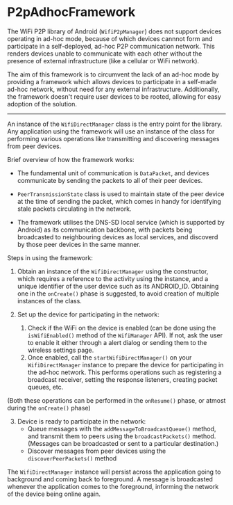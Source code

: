 # P2pAdhocFramework

The WiFi P2P library of Android (`WifiP2pManager`) does not support devices operating in ad-hoc mode, because of which devices cannnot form and participate in a self-deployed, ad-hoc P2P communication network. This renders devices unable to communicate with each other without the presence of external infrastructure (like a cellular or WiFi network).

The aim of this framework is to circumvent the lack of an ad-hoc mode by providing a framework which allows devices to participate in a self-made ad-hoc network, without need for any external infrastructure. Additionally, the framework doesn't require user devices to be rooted, allowing for easy adoption of the solution.

---

An instance of the `WifiDirectManager` class is the entry point for the library. Any application using the framework will use an instance of the class for performing various operations like transmitting and discovering messages from peer devices.

Brief overview of how the framework works:
* The fundamental unit of communication is `DataPacket`, and devices communicate by sending the packets to all of their peer devices.

* `PeerTransmissionState` class is used to maintain state of the peer device at the time of sending the packet, which comes in handy for identifying stale packets circulating in the network.

* The framework utilises the DNS-SD local service (which is supported by Android) as its communication backbone, with packets being broadcasted to neighbouring devices as local services, and discoverd by those peer devices in the same manner.

Steps in using the framework:
1. Obtain an instance of the `WifiDirectManager` using the constructor, which requires a reference to the activity using the instance, and a unique identifier of the user device such as its ANDROID_ID. Obtaining one in the `onCreate()` phase is suggested, to avoid creation of multiple instances of the class.

2. Set up the device for participating in the network:
    1. Check if the WiFi on the device is enabled (can be done using the `isWifiEnabled()` method of the `WifiManager` API). If not, ask the user to enable it either through a alert dialog or sending them to the wireless settings page.
    2. Once enabled, call the `startWifiDirectManager()` on your `WifiDirectManager` instance to prepare the device for participating in the ad-hoc network. This performs operations such as registering a broadcast receiver, setting the response listeners, creating packet queues, etc.

(Both these operations can be performed in the `onResume()` phase, or atmost during the `onCreate()` phase)

3. Device is ready to participate in the network:
    * Queue messages with the `addMessageToBroadcastQueue()` method, and transmit them to peers using the `broadcastPackets()` method. (Messages can be broadcasted or sent to a particular destination.)
    * Discover messages from peer devices using the `discoverPeerPackets()` method

The `WifiDirectManager` instance will persist across the application going to background and coming back to foreground. A message is broadcasted whenever the application comes to the foreground, informing the network of the device being online again.














